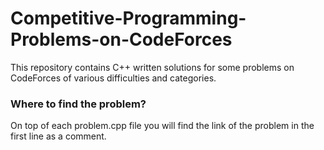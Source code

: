 # Competitive-Programming-Problems-on-CodeForces
This repository contains C++ written solutions for some problems on CodeForces of various difficulties and categories.

### Where to find the problem?
On top of each problem.cpp file you will find the link of the problem in the first line as a comment.
